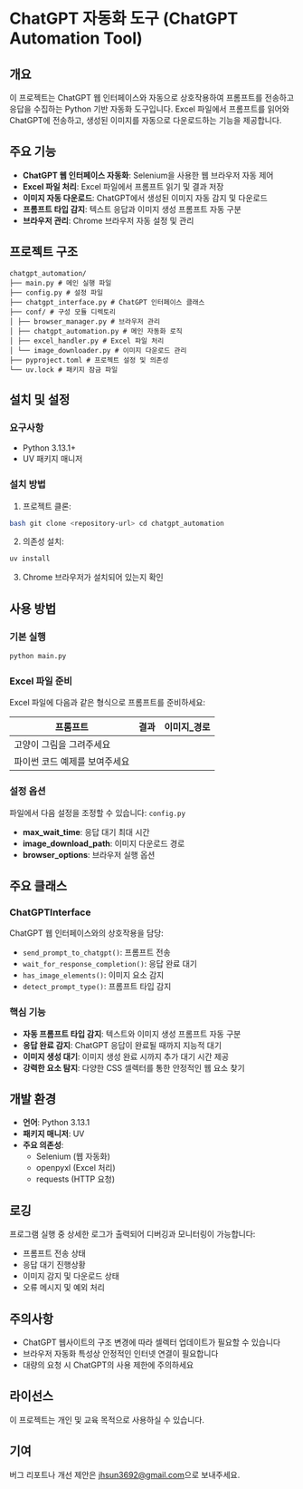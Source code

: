 # ChatGPT 자동화 도구 (ChatGPT Automation Tool)

## 개요

이 프로젝트는 ChatGPT 웹 인터페이스와 자동으로 상호작용하여 프롬프트를 전송하고 응답을 수집하는 Python 기반 자동화 도구입니다. Excel 파일에서 프롬프트를 읽어와 ChatGPT에 전송하고, 생성된 이미지를 자동으로 다운로드하는 기능을 제공합니다.

## 주요 기능

- **ChatGPT 웹 인터페이스 자동화**: Selenium을 사용한 웹 브라우저 자동 제어
- **Excel 파일 처리**: Excel 파일에서 프롬프트 읽기 및 결과 저장
- **이미지 자동 다운로드**: ChatGPT에서 생성된 이미지 자동 감지 및 다운로드
- **프롬프트 타입 감지**: 텍스트 응답과 이미지 생성 프롬프트 자동 구분
- **브라우저 관리**: Chrome 브라우저 자동 설정 및 관리

## 프로젝트 구조
```aiignore
chatgpt_automation/ 
├── main.py # 메인 실행 파일 
├── config.py # 설정 파일 
├── chatgpt_interface.py # ChatGPT 인터페이스 클래스 
├── conf/ # 구성 모듈 디렉토리 
│ ├── browser_manager.py # 브라우저 관리 
│ ├── chatgpt_automation.py # 메인 자동화 로직 
│ ├── excel_handler.py # Excel 파일 처리 
│ └── image_downloader.py # 이미지 다운로드 관리 
├── pyproject.toml # 프로젝트 설정 및 의존성 
└── uv.lock # 패키지 잠금 파일

```
## 설치 및 설정

### 요구사항

- Python 3.13.1+
- UV 패키지 매니저

### 설치 방법

1. 프로젝트 클론:
```bash
bash git clone <repository-url> cd chatgpt_automation
```
2. 의존성 설치:
```bash
uv install
```
3. Chrome 브라우저가 설치되어 있는지 확인


## 사용 방법
### 기본 실행
```bash
python main.py
```
### Excel 파일 준비
Excel 파일에 다음과 같은 형식으로 프롬프트를 준비하세요:

| 프롬프트 | 결과 | 이미지_경로 |
| --- | --- | --- |
| 고양이 그림을 그려주세요 |  |  |
| 파이썬 코드 예제를 보여주세요 |  |  |
### 설정 옵션
파일에서 다음 설정을 조정할 수 있습니다: `config.py`
- **max_wait_time**: 응답 대기 최대 시간
- **image_download_path**: 이미지 다운로드 경로
- **browser_options**: 브라우저 실행 옵션

## 주요 클래스
### ChatGPTInterface
ChatGPT 웹 인터페이스와의 상호작용을 담당:
- `send_prompt_to_chatgpt()`: 프롬프트 전송
- `wait_for_response_completion()`: 응답 완료 대기
- `has_image_elements()`: 이미지 요소 감지
- `detect_prompt_type()`: 프롬프트 타입 감지

### 핵심 기능
- **자동 프롬프트 타입 감지**: 텍스트와 이미지 생성 프롬프트 자동 구분
- **응답 완료 감지**: ChatGPT 응답이 완료될 때까지 지능적 대기
- **이미지 생성 대기**: 이미지 생성 완료 시까지 추가 대기 시간 제공
- **강력한 요소 탐지**: 다양한 CSS 셀렉터를 통한 안정적인 웹 요소 찾기

## 개발 환경
- **언어**: Python 3.13.1
- **패키지 매니저**: UV
- **주요 의존성**:
    - Selenium (웹 자동화)
    - openpyxl (Excel 처리)
    - requests (HTTP 요청)

## 로깅
프로그램 실행 중 상세한 로그가 출력되어 디버깅과 모니터링이 가능합니다:
- 프롬프트 전송 상태
- 응답 대기 진행상황
- 이미지 감지 및 다운로드 상태
- 오류 메시지 및 예외 처리

## 주의사항
- ChatGPT 웹사이트의 구조 변경에 따라 셀렉터 업데이트가 필요할 수 있습니다
- 브라우저 자동화 특성상 안정적인 인터넷 연결이 필요합니다
- 대량의 요청 시 ChatGPT의 사용 제한에 주의하세요

## 라이선스
이 프로젝트는 개인 및 교육 목적으로 사용하실 수 있습니다.

## 기여
버그 리포트나 개선 제안은 [jhsun3692@gmail.com](mailto:jhsun3692@gmail.com)으로 보내주세요.

